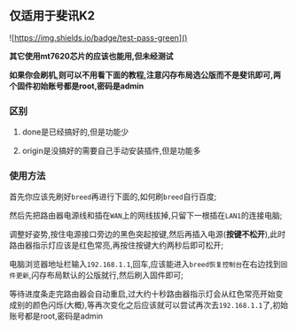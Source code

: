 ## 仅适用于斐讯K2
![https://img.shields.io/badge/test-pass-green]()

**其它使用mt7620芯片的应该也能用,但未经测试**

**如果你会刷机,则可以不用看下面的教程,注意闪存布局选公版而不是斐讯即可,两个固件初始账号都是root,密码是admin**

### 区别

1. done是已经搞好的,但是功能少

2. origin是没搞好的需要自己手动安装插件,但是功能多

### 使用方法

首先你应该先刷好`breed`再进行下面的,如何刷`breed`自行百度;

然后先把路由器电源线和插在`WAN`上的网线拔掉,只留下一根插在`LAN1`的连接电脑;

调整好姿势,按住电源接口旁边的黑色突起按键,然后再插入电源(**按键不松开**),此时路由器指示灯应该是红色常亮,再按住按键大约两秒后即可松开;

电脑浏览器地址栏输入`192.168.1.1`,回车,应该能进入`breed恢复控制台`在右边找到`固件更新`,闪存布局默认的公版就行,然后刷入固件即可;

等待进度条走完路由器会自动重启,过大约十秒路由器指示灯会从红色常亮开始变成别的颜色闪烁(大概),等再次变化之后应该就可以尝试再次去`192.168.1.1`了,初始账号都是root,密码是admin
